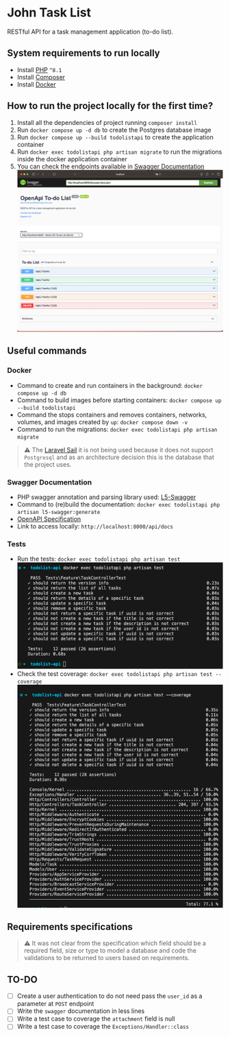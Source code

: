 # John Task List
RESTful API for a task management application (to-do list).

## System requirements to run locally
* Install [PHP](https://www.php.net/manual/en/install.php) `^8.1`
* Install [Composer](https://getcomposer.org)
* Install [Docker](https://docs.docker.com/engine/install/)

## How to run the project locally for the first time?
1. Install all the dependencies of project running `composer install`
2. Run `docker compose up -d db` to create the Postgres database image
3. Run `docker compose up --build todolistapi` to create the application container
4. Run `docker exec todolistapi php artisan migrate` to run the migrations inside the docker application container
5. You can check the endpoints available in [Swagger Documentation](#swagger-documentation)
![Swagger Image](public/images/swagger.png)

## Useful commands

### Docker
* Command to create and run containers in the background: `docker compose up -d db`
* Command to build images before starting containers: `docker compose up --build todolistapi`
* Command the stops containers and removes containers, networks, volumes, and images created by `up`: `docker compose down -v`
* Command to run the migrations: `docker exec todolistapi php artisan migrate`

> :warning: The [Laravel Sail](https://laravel.com/docs/10.x/sail#interacting-with-sail-databases) it is not being used because it does not support `Postgresql` and as an architecture decision this is the database that the project uses.

### Swagger Documentation
* PHP swagger annotation and parsing library used: [L5-Swagger](https://github.com/DarkaOnLine/L5-Swagger)
* Command to (re)build the documentation: `docker exec todolistapi php artisan l5-swagger:generate`
* [OpenAPI Specification](https://github.com/OAI/OpenAPI-Specification/blob/main/versions/3.0.3.md)
* Link to access locally: `http://localhost:8000/api/docs`

### Tests
* Run the tests: `docker exec todolistapi php artisan test`
![Swagger Image](public/images/test.png)
* Check the test coverage: `docker exec todolistapi php artisan test --coverage`
![Swagger Image](public/images/coverage.png)

## Requirements specifications

>:warning: It was not clear from the specification which field should be a required field, size or type to model a database and code the validations to be returned to users based on requirements.

## TO-DO
- [ ] Create a user authentication to do not need pass the `user_id` as a parameter at `POST` endpoint
- [ ] Write the `swagger` documentation in less lines
- [ ] Write a test case to coverage the `attachment` field is null
- [ ] Write a test case to coverage the `Exceptions/Handler::class`